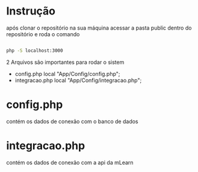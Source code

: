 # Instrução

após clonar o repositório na sua máquina acessar a pasta public dentro do repositório e roda o comando

```bash

php -S localhost:3000

```

2 Arquivos são importantes para rodar o sistem

- config.php local "App/Config/config.php";
- integracao.php  local "App/Config/integracao.php";

# config.php

contém os dados de conexão com o banco de dados

# integracao.php

contém os dados de conexão com a api da mLearn

